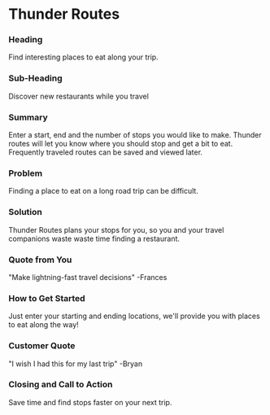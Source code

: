 <h1>Thunder Routes</h1>
<h3>Heading</h3>
Find interesting places to eat along your trip.

<h3>Sub-Heading</h3>
Discover new restaurants while you travel

<h3>Summary</h3>

Enter a start, end and the number of stops you would like to make. Thunder routes will let you know where you should stop and get a bit to eat. Frequently traveled routes can be saved and viewed later.

<h3>Problem</h3>
Finding a place to eat on a long road trip can be difficult.

<h3>Solution</h3>
Thunder Routes plans your stops for you, so you and your travel companions waste waste time finding a restaurant.

<h3>Quote from You</h3>
"Make lightning-fast travel decisions" -Frances

<h3>How to Get Started</h3>
Just enter your starting and ending locations, we'll provide you with places to eat along the way!

<h3>Customer Quote</h3>
"I wish I had this for my last trip" -Bryan 

<h3>Closing and Call to Action</h3>

Save time and find stops faster on your next trip.
